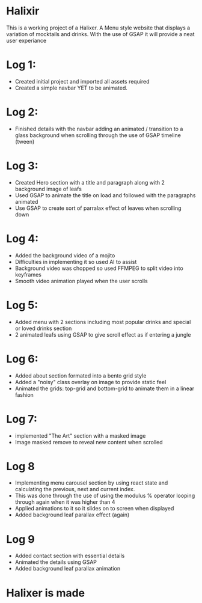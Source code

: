 # Halixir #
This is a working project of a Halixer. A Menu style website that displays a variation of mocktails and drinks. With the use of GSAP it will provide a neat user experiance


# Log 1:
- Created initial project and imported all assets required
- Created a simple navbar YET to be animated.

# Log 2: 
- Finished details with the navbar adding an animated / transition to a glass background when scrolling
through the use of GSAP timeline (tween)

# Log 3: 
- Created Hero section with a title and paragraph along with 2 background image of leafs
- Used GSAP to animate the title on load and followed with the paragraphs animated
- Use GSAP to create sort of parralax effect of leaves when scrolling down

# Log 4:
- Added the background video of a mojito
- Difficulties in implementing it so used AI to assist
- Background video was chopped so used FFMPEG to split video into keyframes
- Smooth video animation played when the user scrolls

# Log 5: 
- Added menu with 2 sections including most popular drinks and special or loved drinks section 
- 2 animated leafs using GSAP to give scroll effect as if entering a jungle 

# Log 6: 
- Added about section formated into a bento grid style 
- Added a "noisy" class overlay on image to provide static feel
- Animated the grids: top-grid and bottom-grid to animate them in a linear fashion

# Log 7:
- implemented "The Art" section with a masked image 
- Image masked remove to reveal new content when scrolled

# Log 8
- Implementing menu carousel section by using react state and calculating the previous, next and current index.
- This was done through the use of using the modulus % operator looping through again when it was higher than 4
- Applied animations to it so it slides on to screen when displayed
- Added background leaf parallax effect (again)

# Log 9
- Added contact section with essential details
- Animated the details using GSAP
- Added background leaf parallax animation  

# Halixer is made #